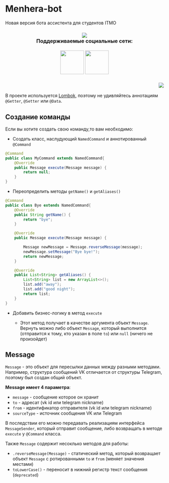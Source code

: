 # Menhera-bot
Новая версия бота ассистента для студентов ITMO
<h3 align=center>
    <img src="https://travis-ci.org/AppLoidx/Menhera-bot.svg?branch=master" /><br>
Поддерживаемые социальные сети:<br><br>
    <a href="https://telegram.me/menheraitmoBot"><img src="https://image.flaticon.com/icons/svg/906/906377.svg" width=75 height=75/></a>
    <a href="https://vk.com/itmo_xcore"><img src="https://image.flaticon.com/icons/svg/145/145813.svg" width=75 height=75/></a>
</h3>
<h3 align=right><img src="https://sun9-33.userapi.com/c848616/v848616126/142d19/wP-FvHTZ9tc.jpg"></h3>

В проекте используется [Lombok](https://projectlombok.org/), поэтому не удивляйтесь аннотациям `@Getter`, `@Setter` или `@Data`.

## Создание команды
Если вы хотите создать свою команду,то вам необходимо:
* Создать класс, наслудующий `NamedCommand` и аннотированный `@Command`
```java
@Command
public class MyCommand extends NamedCommand{
    @Override
    public Message execute(Message message) {
        return null;
    }
}
```
* Переопределить методы `getName()` и `getAliases()`
```java
@Command
public class Bye extends NamedCommand{
    @Override
    public String getName() {
        return "bye";
    }

    @Override
    public Message execute(Message message) {

        Message newMessage = Message.reverseMessage(message);
        newMessage.setMessage("Bye bye!");
        return newMessage;
    }

    @Override
    public List<String> getAliases() {
        List<String> list = new ArrayList<>();
        list.add("away");
        list.add("good night");
        return list;
    }
}
```
* Добавить бизнес-логику в метод `execute`

  * Этот метод получает в качестве аргумента объект `Message`. 
Вернуть можно либо объект `Message`, который выполнится (отправится к тому, кто указан в поле `to`) или `null` (ничего не произойдет)

## Message
`Message` - это объект для пересылки данных между разными методами. Например, структура сообщений VK отличается от структуры Telegram, поэтому был создан общий объект.

**Message имеет 4 параметра**:
* `message` - сообщение которое он хранит
* `to` - адресат (vk id или telegram nickname)
* `from` - идентификатор отправителя (vk id или telegram nickname)
* `sourceType` - источник сообщения VK или Telegram

В последствии его можно передавать реализациям интерфейса `MessageSender`, который отправит сообщение, либо возвращать в методе `execute` у `@Command` класса.

Также `Message` содержит несоклько методов для работы:
* `.reverseMessage(Message)` - статический метод, который возвращает объект `Message` с ротированными `to` и `from` (меняет значения местами)
* `toLowerCase()` - переносит в нижний регистр текст сообщения (`deprecated`)
